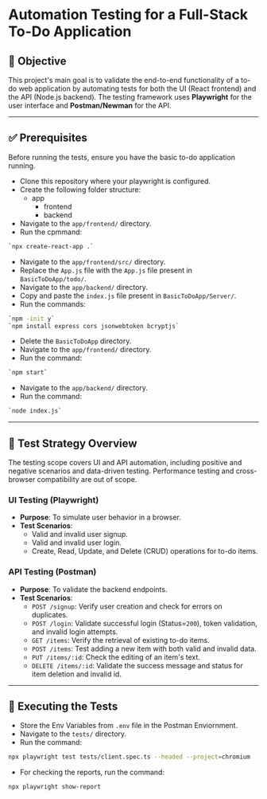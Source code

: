 # Automation Testing for a Full-Stack To-Do Application

## 🎯 Objective

This project's main goal is to validate the end-to-end functionality of a to-do web application by automating tests for both the UI (React frontend) and the API (Node.js backend). The testing framework uses **Playwright** for the user interface and **Postman/Newman** for the API.

***

## ✅ Prerequisites

Before running the tests, ensure you have the basic to-do application running.

* Clone this repository where your playwright is configured.
* Create the following folder structure:
  - app
    - frontend
    - backend
* Navigate to the `app/frontend/` directory.
* Run the cpmmand:
```bash
`npx create-react-app .`
```
* Navigate to the `app/frontend/src/` directory.
* Replace the `App.js` file with the `App.js` file present in `BasicToDoApp/todo/`.
* Navigate to the `app/backend/` directory.
* Copy and paste the `index.js` file present in `BasicToDoApp/Server/`.
* Run the commands:
```bash
`npm -init y`
`npm install express cors jsonwebtoken bcryptjs`
```
* Delete the `BasicToDoApp` directory.
* Navigate to the `app/frontend/` directory.
* Run the command:
```bash
`npm start`
```
* Navigate to the `app/backend/` directory.
* Run the command:
```bash
`node index.js`
```

***

## 🧪 Test Strategy Overview

The testing scope covers UI and API automation, including positive and negative scenarios and data-driven testing. Performance testing and cross-browser compatibility are out of scope.

### UI Testing (Playwright)

* **Purpose**: To simulate user behavior in a browser.
* **Test Scenarios**:
    * Valid and invalid user signup.
    * Valid and invalid user login.
    * Create, Read, Update, and Delete (CRUD) operations for to-do items.

### API Testing (Postman)

* **Purpose**: To validate the backend endpoints.
* **Test Scenarios**:
    * `POST /signup`: Verify user creation and check for errors on duplicates.
    * `POST /login`: Validate successful login (Status=`200`), token validation, and invalid login attempts.
    * `GET /items`: Verify the retrieval of existing to-do items.
    * `POST /items`: Test adding a new item with both valid and invalid data.
    * `PUT /items/:id`: Check the editing of an item's text.
    * `DELETE /items/:id`: Validate the success message and status for item deletion and invalid id.

***

## 🚀 Executing the Tests

*  Store the Env Variables from `.env` file in the Postman Enviornment.
*  Navigate to the `tests/` directory.
*  Run the command:

```bash
npx playwright test tests/client.spec.ts --headed --project=chromium
```

* For checking the reports, run the command:

```bash
npx playwright show-report
```
